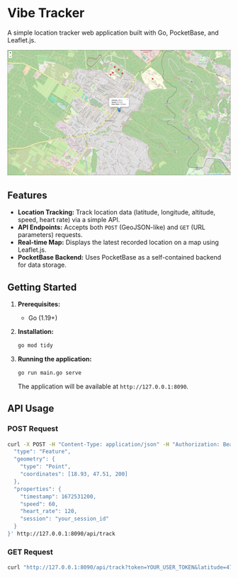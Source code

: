 # Vibe Tracker

A simple location tracker web application built with Go, PocketBase, and Leaflet.js.

![Vibe Tracker Screenshot](vibe-tracker.jpg)

## Features

*   **Location Tracking:** Track location data (latitude, longitude, altitude, speed, heart rate) via a simple API.
*   **API Endpoints:** Accepts both `POST` (GeoJSON-like) and `GET` (URL parameters) requests.
*   **Real-time Map:** Displays the latest recorded location on a map using Leaflet.js.
*   **PocketBase Backend:** Uses PocketBase as a self-contained backend for data storage.

## Getting Started

1.  **Prerequisites:**
    *   Go (1.19+)

2.  **Installation:**
    ```bash
    go mod tidy
    ```

3.  **Running the application:**
    ```bash
    go run main.go serve
    ```

    The application will be available at `http://127.0.0.1:8090`.

## API Usage

### POST Request

```bash
curl -X POST -H "Content-Type: application/json" -H "Authorization: Bearer YOUR_USER_TOKEN" -d '{
  "type": "Feature",
  "geometry": {
    "type": "Point",
    "coordinates": [18.93, 47.51, 200]
  },
  "properties": {
    "timestamp": 1672531200,
    "speed": 60,
    "heart_rate": 120,
    "session": "your_session_id"
  }
}' http://127.0.0.1:8090/api/track
```

### GET Request

```bash
curl "http://127.0.0.1:8090/api/track?token=YOUR_USER_TOKEN&latitude=47.51&longitude=18.93&altitude=200&speed=60&heart_rate=120&session=your_session_id"
```
